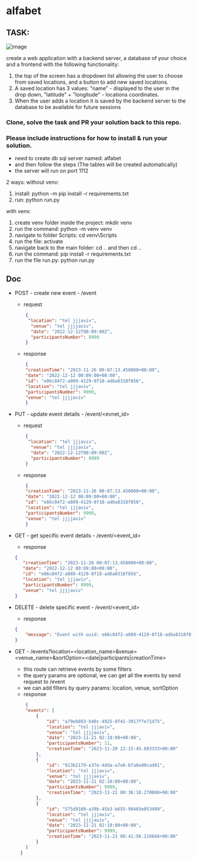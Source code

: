 # alfabet



## TASK:

![image](https://github.com/definity-ai-public/weather-task/assets/129408348/cba56757-2fdb-4dec-a0b8-f8c2c2fcc893)

create a web application with a backend server, a database of your choice and a frontend with the following functionality:

1. the top of the screen has a dropdown list allowing the user to choose from saved locations, and a button to add new saved locations.
2. A saved location has 3 values: "name" - displayed to the user in the drop down, "latitude" + "longitude" - locations coordinates.
3. When the user adds a location it is saved by the backend server to the database to be available for future sessions


### Clone, solve the task and PR your solution back to this repo.
### Please include instructions for how to install & run your solution.

* need to create db sql server named: alfabet
* and then follow the steps (The tables will be created automatically)
* the server will run on port 1112

2 ways:
without venv:
1. install: python -m pip install -r requirements.txt
2. run: python run.py

with venv:
1. create venv folder inside the project: mkdir venv
2. run the command: python -m venv venv
3. navigate to folder Scripts: cd venv\Scripts
4. run the file: activate
5. navigate back to the main folder: cd .. and then cd ..
6. run the command: pip install -r requirements.txt
7. run the file run.py: python run.py

## Doc
* POST - create new event - /event
    * request
    ```json
        {
         "location": "tel jjjaviv",
          "venue": "tel jjjjaviv",
          "date": "2022-12-12T00:09:00Z",
          "participantsNumber": 9999
        }
    ```
    * response
    ```json  
        {
        "creationTime": "2023-11-26 00:07:13.450000+00:00",
        "date": "2022-12-12 00:09:00+00:00",
        "id": "e86c84f2-a089-4129-8f18-ad6a8318f856",
        "location": "tel jjjaviv",
        "participantsNumber": 9999,
        "venue": "tel jjjjaviv"
        }
    ```
    
* PUT - update event details -  /event/<evnet_id>
    * request
    ```json
        {
         "location": "tel jjjaviv",
          "venue": "tel jjjjaviv",
          "date": "2022-12-12T00:09:00Z",
          "participantsNumber": 9999
        }
    ```
    * response
    ```json  
        {
        "creationTime": "2023-11-26 00:07:13.450000+00:00",
        "date": "2022-12-12 00:09:00+00:00",
        "id": "e86c84f2-a089-4129-8f18-ad6a8318f856",
        "location": "tel jjjaviv",
        "participantsNumber": 9999,
        "venue": "tel jjjjaviv"
        }
    ```
        

* GET - get specific event details - /event/<event_id>
    * response
     ```json  
    {
        "creationTime": "2023-11-26 00:07:13.450000+00:00",
        "date": "2022-12-12 00:09:00+00:00",
        "id": "e86c84f2-a089-4129-8f18-ad6a8318f856",
        "location": "tel jjjaviv",
        "participantsNumber": 9999,
        "venue": "tel jjjjaviv"
    }
    ```
        
* DELETE - delete specific event - /event/<event_id>
    * response
    ```json  
    {
        "message": "Event with uuid: e86c84f2-a089-4129-8f18-ad6a8318f856 delete successfully"
    }
    ```
            
* GET - /events?location=<location_name>&venue=<venue_name>&sortOption=<date|participants|creationTime>
    * this route can retrieve events by some filters
    * the query params are optional, we can get all the events by send request to /event
    * we can add filters by query params: location, venue, sortOption
    * response
    ```json
        {
        "events": [
            {
                "id": "a79eb893-b40c-4925-8f41-3917ffe71d75",
                "location": "tel jjjaviv",
                "venue": "tel jjjjaviv",
                "date": "2023-11-21 02:10:00+00:00",
                "participantsNumber": 11,
                "creationTime": "2023-11-20 22:15:45.603333+00:00"
            },
            {
                "id": "913b2179-e37e-4dda-a7e6-bfa6e00cad01",
                "location": "tel jjjaviv",
                "venue": "tel jjjjaviv",
                "date": "2023-11-21 02:10:00+00:00",
                "participantsNumber": 9999,
                "creationTime": "2023-11-21 00:36:10.270000+00:00"
            },
            {
                "id": "575d9100-a39b-45b3-b655-99403e053499",
                "location": "tel jjjaviv",
                "venue": "tel jjjjaviv",
                "date": "2023-11-21 02:10:00+00:00",
                "participantsNumber": 9999,
                "creationTime": "2023-11-21 00:41:56.216666+00:00"
            }
        ]
      }
    ```
        




